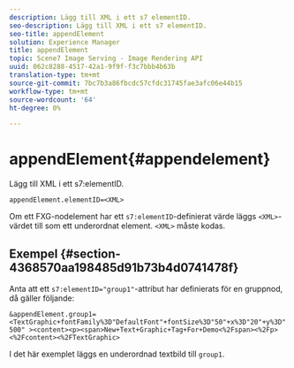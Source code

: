 ```yaml
---
description: Lägg till XML i ett s7 elementID.
seo-description: Lägg till XML i ett s7 elementID.
seo-title: appendElement
solution: Experience Manager
title: appendElement
topic: Scene7 Image Serving - Image Rendering API
uuid: 062c8288-4517-42a1-9f9f-f3c7bbb4b63b
translation-type: tm+mt
source-git-commit: 7bc7b3a86fbcdc57cfdc31745fae3afc06e44b15
workflow-type: tm+mt
source-wordcount: '64'
ht-degree: 0%

---
```



# appendElement{#appendelement}

Lägg till XML i ett s7:elementID.

`appendElement.elementID=<XML>`

Om ett FXG-nodelement har ett `s7:elementID`-definierat värde läggs `<XML>`-värdet till som ett underordnat element. `<XML>` måste kodas.

## Exempel {#section-4368570aa198485d91b73b4d0741478f}

Anta att ett `s7:elementID="group1"`-attribut har definierats för en gruppnod, då gäller följande:

`&appendElement.group1=<TextGraphic+fontFamily%3D"DefaultFont"+fontSize%3D"50"+x%3D"20"+y%3D"500" ><content><p><span>New+Text+Graphic+Tag+For+Demo<%2Fspan><%2Fp><%2Fcontent><%2FTextGraphic>`

I det här exemplet läggs en underordnad textbild till `group1`.
